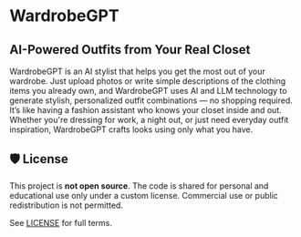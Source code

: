 # WardrobeGPT
## AI-Powered Outfits from Your Real Closet

WardrobeGPT is an AI stylist that helps you get the most out of your wardrobe. Just upload photos or write simple descriptions of the clothing items you already own, and WardrobeGPT uses AI and LLM technology to generate stylish, personalized outfit combinations — no shopping required. It’s like having a fashion assistant who knows your closet inside and out. Whether you're dressing for work, a night out, or just need everyday outfit inspiration, WardrobeGPT crafts looks using only what you have.



## 🛡️ License

This project is **not open source**. The code is shared for personal and educational use only under a custom license. Commercial use or public redistribution is not permitted.

See [LICENSE](./LICENSE) for full terms.

